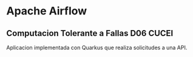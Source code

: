 # Apache Airflow
## Computacion Tolerante a Fallas D06 CUCEI
Aplicacion implementada con Quarkus que realiza solicitudes a una API.